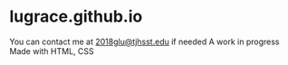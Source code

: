 # lugrace.github.io
You can contact me at 2018glu@tjhsst.edu if needed
A work in progress
Made with HTML, CSS
 
